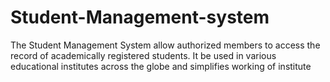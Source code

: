 # Student-Management-system
The Student Management System allow authorized members to access  the record of academically registered students. It be used in various educational institutes across the globe and simplifies working of institute
